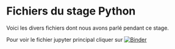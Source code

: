 # Fichiers du stage Python

Voici les divers fichiers dont nous avons parlé pendant ce stage.

Pour voir le fichier jupyter principal cliquer sur [![Binder](https://mybinder.org/badge.svg)](https://mybinder.org/v2/gh/naturesmathematiques/seconde/master?filepath=Accueil.ipynb)
